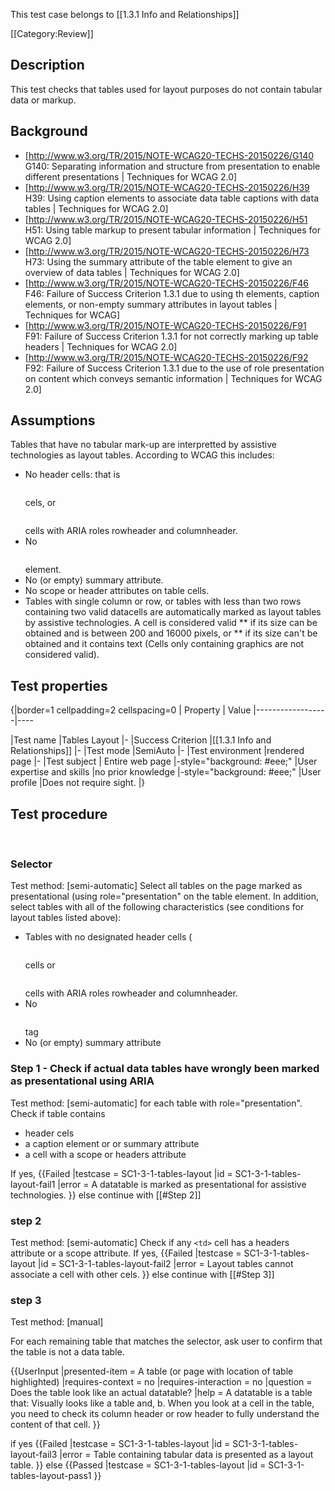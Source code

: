 This test case belongs to
[[1.3.1 Info and Relationships]]


[[Category:Review]]

## Description
This test checks that tables used for layout purposes do not contain tabular data or markup.

## Background
- [http://www.w3.org/TR/2015/NOTE-WCAG20-TECHS-20150226/G140 G140: Separating information and structure from presentation to enable different presentations | Techniques for WCAG 2.0]
- [http://www.w3.org/TR/2015/NOTE-WCAG20-TECHS-20150226/H39 H39: Using caption elements to associate data table captions with data tables | Techniques for WCAG 2.0]
- [http://www.w3.org/TR/2015/NOTE-WCAG20-TECHS-20150226/H51 H51: Using table markup to present tabular information | Techniques for WCAG 2.0]
- [http://www.w3.org/TR/2015/NOTE-WCAG20-TECHS-20150226/H73 H73: Using the summary attribute of the table element to give an overview of data tables | Techniques for WCAG 2.0]
- [http://www.w3.org/TR/2015/NOTE-WCAG20-TECHS-20150226/F46 F46: Failure of Success Criterion 1.3.1 due to using th elements, caption elements, or non-empty summary attributes in layout tables | Techniques for WCAG]
- [http://www.w3.org/TR/2015/NOTE-WCAG20-TECHS-20150226/F91 F91: Failure of Success Criterion 1.3.1 for not correctly marking up table headers | Techniques for WCAG 2.0]
- [http://www.w3.org/TR/2015/NOTE-WCAG20-TECHS-20150226/F92 F92: Failure of Success Criterion 1.3.1 due to the use of role presentation on content which conveys semantic information | Techniques for WCAG 2.0]

## Assumptions
Tables that have no tabular mark-up are interpretted by assistive technologies as layout tables.
According to WCAG this includes:
- No header cells: that is <pre><th></pre> cels, or <pre><td></pre> cells with ARIA roles rowheader and columnheader.
- No <pre><caption></pre> element.
- No (or empty) summary attribute.
- No scope or header attributes on table cells.
- Tables with single column or row, or tables with less than two rows containing two valid datacells are automatically marked as layout tables by assistive technologies. A cell is considered valid
** if its size can be obtained and is between 200 and 16000 pixels, or
** if its size can't be obtained and it contains text (Cells only containing graphics are not considered valid).

## Test properties
{|border=1 cellpadding=2 cellspacing=0
| Property         | Value
|------------------|----

|Test name
|Tables Layout
|-
|Success Criterion
|[[1.3.1 Info and Relationships]]
|-
|Test mode
|SemiAuto
|-
|Test environment
|rendered page
|-
|Test subject
| Entire web page
|-style="background: #eee;"
|User expertise and skills
|no prior knowledge
|-style="background: #eee;"
|User profile
|Does not require sight.
|}
## Test procedure
 
### Selector
Test method: [semi-automatic]
Select all tables on the page marked as presentational (using role="presentation" on the table element.
In addition, select tables with all of the following characteristics (see conditions for layout tables listed above):
- Tables with no designated header cells (<pre><th></pre> cells or <pre><td></pre> cells with ARIA roles rowheader and columnheader.
- No <pre><caption></pre> tag
- No (or empty) summary attribute

### Step 1 - Check if actual data tables have wrongly been marked as presentational using ARIA
Test method: [semi-automatic]
for each table with role="presentation".
Check if table contains
- header cels
- a caption element or or summary attribute
- a cell with a scope or headers attribute

If yes,
{{Failed
|testcase = SC1-3-1-tables-layout
|id = SC1-3-1-tables-layout-fail1
|error =  A datatable is marked as presentational for assistive technologies.
}}
else
continue with [[#Step 2]]

### step 2
Test method: [semi-automatic]
Check if any `<td>` cell has a headers attribute or a scope attribute.
If yes,
{{Failed
|testcase = SC1-3-1-tables-layout
|id = SC1-3-1-tables-layout-fail2
|error = Layout tables cannot associate a cell with other cels.
}}
else
continue with [[#Step 3]]

### step 3
Test method: [manual]

For each remaining table that matches the selector, ask user to confirm that the table is not a data table.

{{UserInput
|presented-item = A table (or page with location of table highlighted)
|requires-context = no
|requires-interaction = no
|question = Does the table look like an actual datatable?
|help = A datatable is a table that: Visually looks like a table and, b. When you look at a cell in the table, you need to check its column header or row header to fully understand the content of that cell.
}}

if yes
{{Failed
|testcase = SC1-3-1-tables-layout
|id = SC1-3-1-tables-layout-fail3
|error = Table containing tabular data is presented as a layout table.
}}
else
{{Passed
|testcase = SC1-3-1-tables-layout
|id = SC1-3-1-tables-layout-pass1
}}
